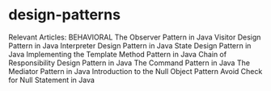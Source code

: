 # design-patterns
Relevant Articles:
BEHAVIORAL
The Observer Pattern in Java
Visitor Design Pattern in Java
Interpreter Design Pattern in Java
State Design Pattern in Java
Implementing the Template Method Pattern in Java
Chain of Responsibility Design Pattern in Java
The Command Pattern in Java
The Mediator Pattern in Java
Introduction to the Null Object Pattern
Avoid Check for Null Statement in Java
